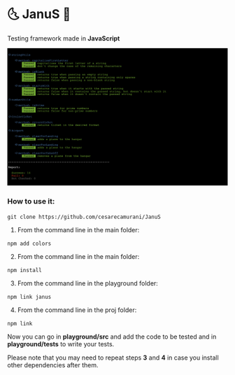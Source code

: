 # 🌜 JanuS  🌛

Testing framework made in <b>JavaScript</b>

![Alt text](/screenshot.png?raw=true "Janus Testing Framework")

### How to use it:

```
git clone https://github.com/cesarecamurani/JanuS
```
1. From the command line in the main folder:
```
npm add colors
```
2. From the command line in the main folder:
```
npm install
```
3. From the command line in the playground folder:
```
npm link janus
```
4. From the command line in the proj folder:
```
npm link
```

Now you can go in <b>playground/src</b> and add the code to be tested and in <b>playground/tests</b> to write your tests.

Please note that you may need to repeat steps <b>3</b> and <b>4</b> in case you install other dependencies after them.
